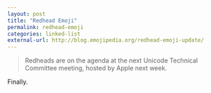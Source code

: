 ```yaml
---
layout: post  
title: "Redhead Emoji"  
permalink: redhead-emoji  
categories: linked-list
external-url: http://blog.emojipedia.org/redhead-emoji-update/
---
```


> Redheads are on the agenda at the next Unicode Technical Committee meeting, hosted by Apple next week.

Finally.